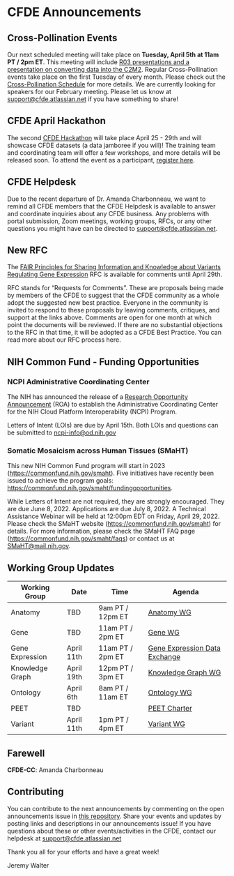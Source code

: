 # CFDE Announcements

## Cross-Pollination Events
Our next scheduled meeting will take place on **Tuesday, April 5th at 11am PT / 2pm ET**.  This meeting will include [R03 presentations and a presentation on converting data into the C2M2](https://docs.google.com/document/d/1nYiJkrvwpOefg78qtYrwCROaD7Bur6FlkwJ-aZuuTYI/edit#heading=h.af0seinevhzq). Regular Cross-Pollination events take place on the first Tuesday of every month. Please check out the  [Cross-Pollination Schedule](https://docs.google.com/spreadsheets/d/1hQAeOLkivUZZnwZ_KxfGw3neezMaWbrPk9nnFiKfQGA/edit?usp=sharing) for more details. We are currently looking for speakers for our February meeting. Please let us know at support@cfde.atlassian.net if you have something to share!

## CFDE April Hackathon
The second [CFDE Hackathon](http://ivory.idyll.org/blog/2022-feb-hackathon.html) will take place April 25 - 29th and will showcase CFDE datasets (a data jamboree if you will)! The training team and coordinating team will offer a few workshops, and more details will be released soon. To attend the event as a participant, [register here](https://www.nih-cfde.org/events/april-2022-hackathon/).

## CFDE Helpdesk
Due to the recent departure of Dr. Amanda Charbonneau, we want to remind all CFDE members that the CFDE Helpdesk is available to answer and coordinate inquiries about any CFDE business. Any problems with portal submission, Zoom meetings, working groups, RFCs, or any other questions you might have can be directed to support@cfde.atlassian.net. 

## New RFC

The [FAIR Principles for Sharing Information and Knowledge about Variants Regulating Gene Expression](https://docs.google.com/document/d/1p5wsaf2pLr6WZWQX8v2sqHCnu14S8riU/edit) RFC is available for comments until April 29th.

RFC stands for “Requests for Comments”. These are proposals being made by members of the CFDE to suggest that the CFDE community as a whole adopt the suggested new best practice. Everyone in the community is invited to respond to these proposals by leaving comments, critiques, and support at the links above. Comments are open for one month at which point the documents will be reviewed. If there are no substantial objections to the RFC in that time, it will be adopted as a CFDE Best Practice. You can read more about our RFC process here.

## NIH Common Fund - Funding Opportunities

### NCPI Administrative Coordinating Center
The NIH has announced the release of a [Research Opportunity Announcement](https://datascience.nih.gov/news/nih-cloud-platform-interoperability-administrative-coordinating-center) (ROA) to establish the Administrative Coordinating Center for the NIH Cloud Platform Interoperability (NCPI) Program. 

Letters of Intent (LOIs) are due by April 15th. Both LOIs and questions can be submitted to [ncpi-info@od.nih.gov](mailto:ncpi-info@od.nih.gov)

### Somatic Mosaicism across Human Tissues (SMaHT) 

This new NIH Common Fund program will start in 2023 (https://commonfund.nih.gov/smaht). Five initiatives have recently been issued to achieve the program goals: https://commonfund.nih.gov/smaht/fundingopportunities.

While Letters of Intent are not required, they are strongly encouraged.  They are due June 8, 2022. Applications are due July 8, 2022. A Technical Assistance Webinar will be held at 12:00pm EDT on Friday, April 29, 2022.  Please check the SMaHT website (https://commonfund.nih.gov/smaht) for details.  For more information, please check the SMaHT FAQ page (https://commonfund.nih.gov/smaht/faqs) or contact us at [SMaHT@mail.nih.gov](mailto:SMaHT@mail.nih.gov).

## Working Group Updates

| Working Group | Date | Time | Agenda |
| ----------------- | ----- | ----- | --------- | 
Anatomy | TBD | 9am PT / 12pm ET | [Anatomy WG](https://docs.google.com/document/d/1K5L9WllqaABbr4MGO21ogDELyvtpVrD31wbvSNhx6ys/edit?usp=sharing)
Gene | TBD | 11am PT / 2pm ET | [Gene WG](https://drive.google.com/file/d/18QXDCFkHTVF2LTvab-wz9CprHxegP6VU/view) |
Gene Expression | April 11th | 11am PT / 2pm ET | [Gene Expression Data Exchange](https://docs.google.com/document/d/1XVe7qPOOvADdxXI3m4pIwhKYf0qUxcYUMUz2vTdDL8I/edit) |
Knowledge Graph | April 19th | 12pm PT / 3pm ET | [Knowledge Graph WG](https://docs.google.com/document/d/1WvpkLxWPW0XxZsam6jEJeEUQr2sQ0EWC/edit?usp=sharing&ouid=111367545760360703840&rtpof=true&sd=true)
Ontology | April 6th | 8am PT / 11am ET | [Ontology WG](https://docs.google.com/document/d/1VoHHBeWfol6XNJa3kzOnOFuTaIrcLYbqKYQcOnj1oh4/edit?usp=sharing) |
PEET | TBD | | [PEET Charter](https://docs.google.com/document/d/1mtAlTCu6S-9kQ-7sIp7LHIXbDpi6rFT105Eh5ICeT2w/edit) |
Variant | April 11th | 1pm PT / 4pm ET | [Variant WG](https://docs.google.com/document/d/1c3bxCKCRTWtvZopSLOT2iZsetylKtqdilfF1hB1thFQ/edit)

## Farewell
**CFDE-CC**: Amanda Charbonneau

## Contributing
You can contribute to the next announcements by commenting on the open announcements issue in [this repository](https://github.com/nih-cfde/announcements/issues). Share your events and updates by posting links and descriptions in our announcements issue! If you have questions about these or other events/activities in the CFDE, contact our helpdesk at support@cfde.atlassian.net

Thank you all for your efforts and have a great week!

Jeremy Walter
